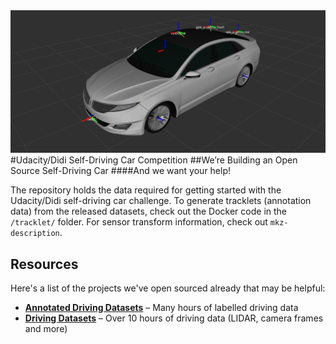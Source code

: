 <img src="images/urdf.png" alt="MKZ Model" width="800px">
#Udacity/Didi Self-Driving Car Competition
##We’re Building an Open Source Self-Driving Car
####And we want your help!

The repository holds the data required for getting started with the Udacity/Didi self-driving car challenge. To generate tracklets (annotation data) from the released datasets, check out the Docker code in the ```/tracklet/``` folder. For sensor transform information, check out ```mkz-description```.

## Resources
Here's a list of the projects we've open sourced already that may be helpful:
* [**Annotated Driving Datasets**](https://github.com/udacity/self-driving-car/tree/master/annotations) – Many hours of labelled driving data
* [**Driving Datasets**](https://github.com/udacity/self-driving-car/tree/master/datasets) – Over 10 hours of driving data (LIDAR, camera frames and more)
